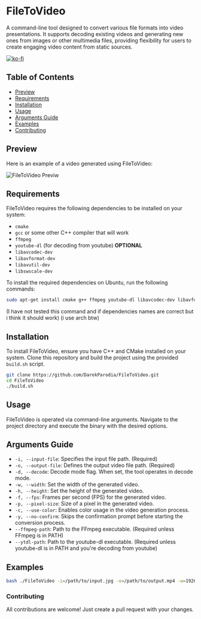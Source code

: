 # FileToVideo

A command-line tool designed to convert various file formats into video presentations. It supports decoding existing videos and generating new ones from images or other multimedia files, providing flexibility for users to create engaging video content from static sources.

[![ko-fi](https://ko-fi.com/img/githubbutton_sm.svg)](https://ko-fi.com/E1E8P5UQA)

## Table of Contents

- [Preview](#preview)
- [Requirements](#requirements)
- [Installation](#installation)
- [Usage](#usage)
- [Arguments Guide](#arguments-guide)
- [Examples](#examples)
- [Contributing](#contributing)

## Preview

Here is an example of a video generated using FileToVideo:

![FileToVideo Previw](./.github/preview.gif)

## Requirements

FileToVideo requires the following dependencies to be installed on your system:

- ``` cmake ```
- ``` gcc ``` or some other C++ compiler that will work
- ``` ffmpeg ```
- ``` youtube-dl ``` (for decoding from youtube) **OPTIONAL**
- ``` libavcodec-dev ```
- ``` libavformat-dev ```
- ``` libavutil-dev ```
- ``` libswscale-dev ```

To install the required dependencies on Ubuntu, run the following commands:

```bash
sudo apt-get install cmake g++ ffmpeg youtube-dl libavcodec-dev libavformat-dev libavutil-dev libswscale-dev
```

(I have not tested this command and if dependencies names are correct but i think it should work) (i use arch btw)

## Installation

To install FileToVideo, ensure you have C++ and CMake installed on your system. Clone this repository and build the project using the provided `build.sh` script.

```bash
git clone https://github.com/DarekParodia/FileToVideo.git
cd FileToVideo
./build.sh
```

## Usage

FileToVideo is operated via command-line arguments. Navigate to the project directory and execute the binary with the desired options.

## Arguments Guide

- `-i, --input-file`: Specifies the input file path. (Required)
- `-o, --output-file`: Defines the output video file path. (Required)
- `-d, --decode`: Decode mode flag. When set, the tool operates in decode mode.
- `-w, --width`: Set the width of the generated video.
- `-h, --height`: Set the height of the generated video.
- `-f, --fps`: Frames per second (FPS) for the generated video.
- `-p, --pixel-size`: Size of a pixel in the generated video.
- `-c, --use-color`: Enables color usage in the video generation process.
- `-y, --no-confirm`: Skips the confirmation prompt before starting the conversion process.
- `--ffmpeg-path`: Path to the FFmpeg executable. (Required unless FFmpeg is in PATH)
- `--ytdl-path`: Path to the youtube-dl executable. (Required unless youtube-dl is in PATH and you're decoding from youtube)

## Examples

```bash
bash ./FileToVideo -i=/path/to/input.jpg -o=/path/to/output.mp4 -w=1920 -h=1080 -f=30
```

### Contributing

All contributions are welcome! Just create a pull request with your changes.
